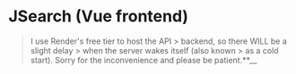 # JSearch (Vue frontend)

> I use Render's free tier to host the API > backend, so there WILL be a slight delay > when the server wakes itself (also known > as a cold start). Sorry for the
> inconvenience and please be patient.**__